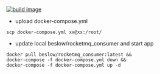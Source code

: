 [![build image](https://github.com/beslow/rocketmq_consumer/actions/workflows/build-image.yml/badge.svg?branch=main)](https://github.com/beslow/rocketmq_consumer/actions/workflows/build-image.yml)

* upload docker-compose.yml
```
scp docker-compose.yml xx@xx:/root/
```
* update local beslow/rocketmq_consumer and start app
```
docker pull beslow/rocketmq_consumer:latest &&
docker-compose -f docker-compose.yml down &&
docker-compose -f docker-compose.yml up -d
```